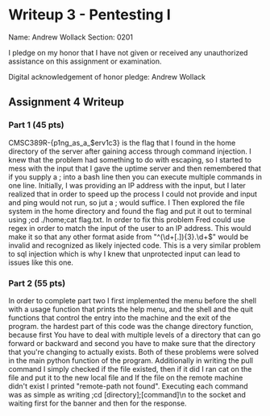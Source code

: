 Writeup 3 - Pentesting I
======

Name: Andrew Wollack
Section: 0201

I pledge on my honor that I have not given or received any unauthorized assistance on this assignment or examination.

Digital acknowledgement of honor pledge: Andrew Wollack

## Assignment 4 Writeup

### Part 1 (45 pts)
CMSC389R-{p1ng_as_a_$erv1c3} is the flag that I found in the home directory of the server after gaining access through command injection. I knew that the problem had something to do with escaping, so I started to mess with the input that I gave the uptime server and then remembered that if you supply a ; into a bash line then you can execute multiple commands in one line. Initially, I was providing an IP address with the input, but I later realized that in order to speed up the process I could not provide and input and ping would not run, so jut a ; would suffice. I Then explored the file system in the home directory and found the flag and put it out to terminal using ;cd ./home;cat flag.txt. In order to fix this problem Fred could use regex in order to match the input of the user to an IP address. This would make it so that any other format aside from "^(\d+[.]){3}.\d+$" would be invalid and recognized as likely injected code. This is a very similar problem to sql injection which is why I knew that unprotected input can lead to issues like this one.

### Part 2 (55 pts)
In order to complete part two I first implemented the menu before the shell with a usage function that prints the help menu, and the shell and the quit functions that control the entry into the machine and the exit of the program. the hardest part of this code was the change directory function, because first You have to deal with multiple levels of a directory that can go forward or backward and second you have to make sure that the directory that you're changing to actually exists. Both of these problems were solved in the main python function of the program.  Additionally in writing the pull command I simply checked if the file existed, then if it did I ran cat on the file and put it to the new local file and If the file on the remote machine didn't exist I printed "remote-path not found". Executing each command was as simple as writing ;cd [directory];[command]\n to the socket and waiting first for the banner and then for the response.
